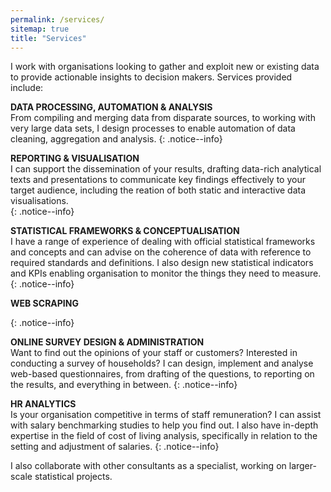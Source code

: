 ```yaml
---
permalink: /services/
sitemap: true
title: "Services"
---
```



I work with organisations looking to gather and exploit new or existing data to provide actionable insights to decision makers. 
Services provided include: 

**DATA PROCESSING, AUTOMATION & ANALYSIS**   
From compiling and merging data from disparate sources, to working with very large data sets, I design processes to enable automation of data cleaning, aggregation and analysis.
{: .notice--info}

**REPORTING & VISUALISATION**  
I can support the dissemination of your results, drafting data-rich analytical texts and presentations to communicate key findings effectively to your target audience, including the reation of both static and interactive data visualisations.   
{: .notice--info}

**STATISTICAL FRAMEWORKS & CONCEPTUALISATION**  
I have a range of experience of dealing with official statistical frameworks and concepts and can advise on the coherence of data with reference to required standards and definitions. I also design new statistical indicators and KPIs enabling organisation to monitor the things they need to measure. 
{: .notice--info}

**WEB SCRAPING**  

{: .notice--info}

**ONLINE SURVEY DESIGN & ADMINISTRATION**  
Want to find out the opinions of your staff or customers? Interested in conducting a survey of households? I can  design, implement and analyse web-based questionnaires, from drafting of the questions, to reporting on the results, and everything in between.
{: .notice--info}



**HR ANALYTICS**  
Is your organisation competitive in terms of staff remuneration? I can assist with salary benchmarking studies to help you find out. I also have in-depth expertise in the field of cost of living analysis, specifically in relation to the setting and adjustment of salaries.
{: .notice--info}

I also collaborate with other consultants as a specialist, working on larger-scale statistical projects. 

